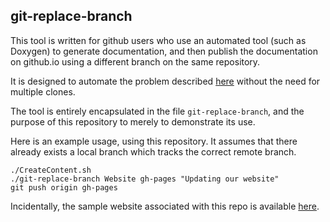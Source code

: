 ## git-replace-branch

This tool is written for github users who use an automated tool (such as
Doxygen) to generate documentation, and then publish the documentation on
github.io using a different branch on the same repository.

It is designed to automate the problem described
[here](http://stackoverflow.com/q/41113325/391161) without the need for
multiple clones.

The tool is entirely encapsulated in the file `git-replace-branch`, and the
purpose of this repository to merely to demonstrate its use.

Here is an example usage, using this repository. It assumes that there already
exists a local branch which tracks the correct remote branch.

    ./CreateContent.sh
    ./git-replace-branch Website gh-pages "Updating our website"
    git push origin gh-pages

Incidentally, the sample website associated with this repo is available
[here](https://hq6.github.io/git-replace-branch/).
